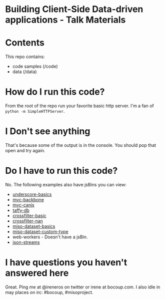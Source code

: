 Building Client-Side Data-driven applications - Talk Materials
=====================

# Contents

This repo contains:

* code samples (/code)
* data (/data) 

# How do I run this code?

From the root of the repo run your favorite basic http server.
I'm a fan of `python -m SimpleHTTPServer`.

# I Don't see anything

That's because some of the output is in the console. 
You should pop that open and try again.

# Do I have to run this code?

No. The following examples also have jsBins you can view:

* [underscore-basics](http://jsbin.com/ofoyur/edit#javascript,html,live)
* [mvc-backbone](http://jsbin.com/ugedon/edit#javascript,html,live)
* [mvc-canjs](http://jsbin.com/ayarad/edit#javascript,html,live)
* [taffy-db](http://jsbin.com/ehakot/edit#javascript,html,live)
* [crossfilter-basic](http://jsbin.com/iyabok/4/edit#javascript,html,live)
* [crossfilter-nan](http://jsbin.com/ojuqoq/edit#javascript,html,live)
* [miso-dataset-basics](http://jsbin.com/anodul/edit#javascript,html,live)
* [miso-dataset-custom-type](http://jsbin.com/udikel/edit#javascript,html,live)
* web-workers - Doesn't have a jsBin.
* [json-streams](http://jsbin.com/ijitam/edit#javascript,html,live)

# I have questions you haven't answered here

Great. Ping me at @ireneros on twitter or irene at bocoup.com.
I also idle in may places on irc: #bocoup, #misoproject.